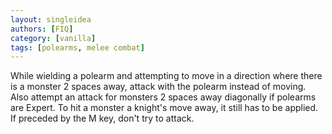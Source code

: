```yaml
---
layout: singleidea
authors: [FIQ]
category: [vanilla]
tags: [polearms, melee combat]
---
```

While wielding a polearm and attempting to move in a direction where there is a monster 2 spaces away, attack with the polearm instead of moving. Also attempt an attack for monsters 2 spaces away diagonally if polearms are Expert. To hit a monster a knight's move away, it still has to be applied. If preceded by the M key, don't try to attack.
